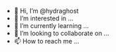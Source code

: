 - 👋 Hi, I’m @hydraghost
- 👀 I’m interested in ...
- 🌱 I’m currently learning ...
- 💞️ I’m looking to collaborate on ...
- 📫 How to reach me ...

<!---
hydraghost/hydraghost is a ✨ special ✨ repository because its `README.md` (this file) appears on your GitHub profile.
You can click the Preview link to take a look at your changes.
--->
